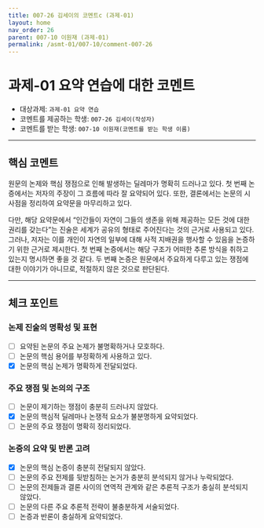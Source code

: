 ```yaml
---
title: 007-26 김세이의 코멘트c (과제-01) 
layout: home
nav_order: 26
parent: 007-10 이원재 (과제-01)
permalink: /asmt-01/007-10/comment-007-26
---
```


# 과제-01 요약 연습에 대한 코멘트

- 대상과제: `과제-01 요약 연습`
- 코멘트를 제공하는 학생: `007-26 김세이(작성자)` 
- 코멘트를 받는 학생: `007-10 이원재(코멘트를 받는 학생 이름)` 

---

## 핵심 코멘트

원문의 논제와 핵심 쟁점으로 인해 발생하는 딜레마가 명확히 드러나고 있다. 첫 번째 논증에서는 저자의 주장이 그 흐름에 따라 잘 요약되어 있다. 또한, 결론에서는 논문의 시사점을 정리하여 요약문을 마무리하고 있다.

다만, 해당 요약문에서 “인간들이 자연이 그들의 생존을 위해 제공하는 모든 것에 대한 권리를 갖는다”는 진술은 세계가 공유의 형태로 주어진다는 것의 근거로 사용되고 있다. 그러나, 저자는 이를 개인이 자연의 일부에 대해 사적 지배권을 행사할 수 있음을 논증하기 위한 근거로 제시한다. 첫 번째 논증에서는 해당 구조가 어떠한 추론 방식을 취하고 있는지 명시하면 좋을 것 같다. 두 번째 논증은 원문에서 주요하게 다루고 있는 쟁점에 대한 이야기가 아니므로, 적절하지 않은 것으로 판단된다.

---

## 체크 포인트

### 논제 진술의 명확성 및 표현  
- [ ] 요약된 논문의 주요 논제가 불명확하거나 모호하다.  
- [ ] 논문의 핵심 용어를 부정확하게 사용하고 있다.  
- [x] 논문의 핵심 논제가 명확하게 전달되었다.  

### 주요 쟁점 및 논의의 구조  
- [ ] 논문이 제기하는 쟁점이 충분히 드러나지 않았다.  
- [x] 논문의 핵심적 딜레마나 논쟁적 요소가 불분명하게 요약되었다.  
- [ ] 논문의 주요 쟁점이 명확히 정리되었다.  

### 논증의 요약 및 반론 고려  
- [x] 논문의 핵심 논증이 충분히 전달되지 않았다.  
- [ ] 논문의 주요 전제를 뒷받침하는 논거가 충분히 분석되지 않거나 누락되었다.  
- [ ] 논문의 전제들과 결론 사이의 연역적 관계와 같은 추론적 구조가 충실히 분석되지 않았다.  
- [ ] 논문의 다른 주요 추론적 전략이 불충분하게 서술되었다.
- [ ] 논증과 반론이 충실하게 요약되었다. 
